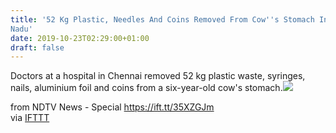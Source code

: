 ```yaml
---
title: '52 Kg Plastic, Needles And Coins Removed From Cow''s Stomach In Tamil
Nadu'
date: 2019-10-23T02:29:00+01:00
draft: false
---
```


Doctors at a hospital in Chennai removed 52 kg plastic waste, syringes, nails, aluminium foil and coins from a six-year-old cow's stomach.![](http://feeds.feedburner.com/~r/NDTV-LatestNews/~4/txN7yXJ05ek)  
  
from NDTV News - Special https://ift.tt/35XZGJm  
via [IFTTT](https://ifttt.com/?ref=da&site=blogger)